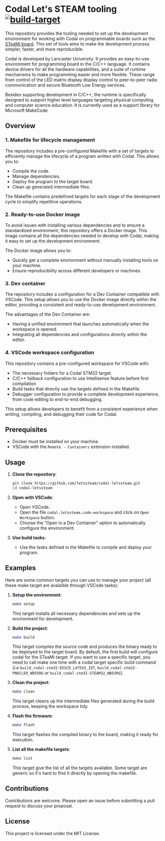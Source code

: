 # Codal Let's STEAM tooling [![build-target](https://github.com/letssteam/codal-letssteam/actions/workflows/build-target.yml/badge.svg)](https://github.com/letssteam/codal-letssteam/actions/workflows/build-target.yml)

This repository provides the tooling needed to set up the development environment for working with Codal on programmable boards such as the [STeaMi board](https://www.steami.cc/). This set of tools aims to make the development process simpler, faster, and more reproducible.

Codal is developed by Lancaster University. It provides an easy-to-use environment for programming board in the C/C++ language. It contains device drivers for all the hardware capabilities, and a suite of runtime mechanisms to make programming easier and more flexible. These range from control of the LED matrix display display control to peer-to-peer radio communication and secure Bluetooth Low Energy services.

Besides supporting development in C/C++, the runtime is specifically designed to support higher level languages targeting physical computing and computer science education. It is currently used as a support library for Microsoft MakeCode

## Overview

### 1. Makefile for lifecycle management

The repository includes a pre-configured Makefile with a set of targets to efficiently manage the lifecycle of a program written with Codal. This allows you to:

- Compile the code.
- Manage dependencies.
- Deploy the program to the target board.
- Clean up generated intermediate files.

The Makefile contains predefined targets for each stage of the development cycle to simplify repetitive operations.

### 2. Ready-to-use Docker image

To avoid issues with installing various dependencies and to ensure a standardized environment, this repository offers a Docker image. This image contains all the dependencies needed to develop with Codal, making it easy to set up the development environment.

The Docker image allows you to:

- Quickly get a complete environment without manually installing tools on your machine.
- Ensure reproducibility across different developers or machines.

### 3. Dev container

The repository includes a configuration for a Dev Container compatible with VSCode. This setup allows you to use the Docker image directly within the editor, providing a consistent and ready-to-use development environment.

The advantages of the Dev Container are:

- Having a unified environment that launches automatically when the workspace is opened.
- Integrating all dependencies and configurations directly within the editor.

### 4. VSCode workspace configuration

This repository contains a pre-configured workspace for VSCode with:

- The necessary folders for a Codal STM32 target.
- C/C++ failback configuration to use Intellisense feature before first compilation
- Build tasks that directly use the targets defined in the Makefile.
- Debugger configuration to provide a complete development experience, from code editing to end-to-end debugging.

This setup allows developers to benefit from a consistent experience when writing, compiling, and debugging their code for Codal.

## Prerequisites

- Docker must be installed on your machine.
- VSCode with the `Remote - Containers` extension installed.

## Usage

1. **Clone the repository**:

   ```bash
   git clone https://github.com/letssteam/codal-letssteam.git
   cd codal-letssteam
   ```

2. **Open with VSCode**:

   - Open VSCode.
   - Open the file `codal-letssteam.code-workspace` and click on `Open Workspace` button.
   - Choose the "Open in a Dev Container" option to automatically configure the environment.

3. **Use build tasks**:

   - Use the tasks defined in the Makefile to compile and deploy your program.

## Examples

Here are some common targets you can use to manage your project (all these make target are avalaible through VSCode tasks):

1. **Setup the environment**:

   ```bash
   make setup
   ```

   This target installs all necessary dependencies and sets up the environment for development.

2. **Build the project**:

   ```bash
   make build
   ```

   This target compiles the source code and produces the binary ready to be deployed to the target board. By default, the first build will configure codal for the STeaMi target. If you want to use a specific target, you need to call make one time with a codal target specific build command (_i.e_ `build_codal-stm32-DISCO_L475VG_IOT`, `build_codal-stm32-PNUCLEO_WB55RG` or `build_codal-stm32-STEAM32_WB55RG`).

3. **Clean the project**:

   ```bash
   make clean
   ```

   This target cleans up the intermediate files generated during the build process, keeping the workspace tidy.

4. **Flash the firmware**:

   ```bash
   make flash
   ```

   This target flashes the compiled binary to the board, making it ready for execution.

5. **List all the makefile targets**:
   ```bash
   make list
   ```
   This target give the list of all the targets available. Some target are generic so it's hard to find it directly by opening the makefile.

## Contributions

Contributions are welcome. Please open an issue before submitting a pull request to discuss your proposal.

## License

This project is licensed under the MIT License.
